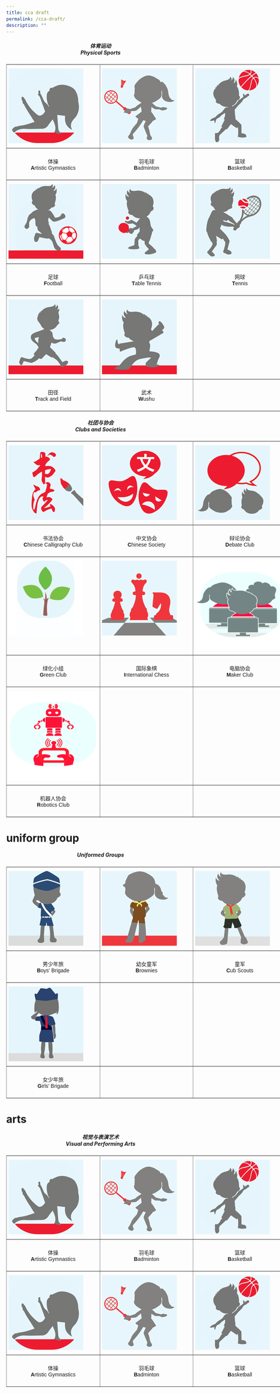 ```yaml
---
title: cca draft
permalink: /cca-draft/
description: ""
---
```

<h5><center>体育运动<br>Physical Sports</center></h5>


<style type="text/css">
.tg  {border-collapse:collapse;border-spacing:0;margin:0px auto;}
.tg td{border-color:black;border-style:solid;border-width:1px;font-family:Arial, sans-serif;font-size:14px;
  overflow:hidden;padding:10px 5px;word-break:normal;}
.tg th{border-color:black;border-style:solid;border-width:1px;font-family:Arial, sans-serif;font-size:14px;
  font-weight:normal;overflow:hidden;padding:10px 5px;word-break:normal;}
.tg .tg-0pky{border-color:inherit;text-align:left;vertical-align:top}
</style>
<table class="tg" style="undefined;table-layout: fixed; width: 750px">
<colgroup>
<col style="width: 250px">
<col style="width: 250px">
<col style="width: 250px">
</colgroup>
<tbody>
  <tr>
		<td class="tg-0pky"><a href = "/cca/Physical-Sports/artistic-gymnastics" target = "_self"> 
          <img src="/images/sports1.jpg"></a></td>
    <td class="tg-0pky"><a href = "/cca/Physical-Sports/badminton" target = "_self"> 
          <img src="/images/sports2.jpg"></a></td>
    <td class="tg-0pky"><a href = "/cca/Physical-Sports/basketball" target = "_self"> 
          <img src="/images/sports3.jpg"></a></td>
	</tr>
	<tr>
		<td class="tg-0pky"><p style="text-align: center;">体操<br /><strong>A</strong>rtistic Gymnastics</p></td>
    <td class="tg-0pky"><p style="text-align: center;">羽毛球<br /><strong>B</strong>adminton</p></td>
    <td class="tg-0pky"><p style="text-align: center;">篮球<br /><strong>B</strong>asketball</p></td>
	</tr>
	<tr>
		<td class="tg-0pky"><a href = "/cca/Physical-Sports/artistic-gymnastics" target = "_self"> 
          <img src="/images/sports4.jpg"></a></td>
    <td class="tg-0pky"><a href = "/cca/Physical-Sports/badminton" target = "_self"> 
          <img src="/images/sports5.jpg"></a></td>
    <td class="tg-0pky"><a href = "/cca/Physical-Sports/basketball" target = "_self"> 
          <img src="/images/sports6.jpg"></a></td>
	</tr>
	<tr>
		<td class="tg-0pky"><p style="text-align: center;">足球<br /><strong>F</strong>ootball</p></td>
    <td class="tg-0pky"><p style="text-align: center;">乒乓球<br /><strong>T</strong>able Tennis</p></td>
    <td class="tg-0pky"><p style="text-align: center;">网球<br /><strong>T</strong>ennis</p></td>
	</tr>
	<tr>
		<td class="tg-0pky"><a href = "/cca/Physical-Sports/track-and-field" target = "_self"> 
          <img src="/images/sports7.jpg"></a></td>
    <td class="tg-0pky"><a href = "/cca/Physical-Sports/wushu" target = "_self"> 
          <img src="/images/sports8.jpg"></a></td>
    <td class="tg-0pky"></td>
	</tr>
	<tr>
		<td class="tg-0pky"><p style="text-align: center;">田径<br /><strong>T</strong>rack and Field</p></td>
    <td class="tg-0pky"><p style="text-align: center;">武术<br /><strong>W</strong>ushu</p></td>
    <td class="tg-0pky"></td>
	</tr>
</tbody>
</table>


<h5><center>社团与协会<br>Clubs and Societies</center></h5>

<style type="text/css">
.tg  {border-collapse:collapse;border-spacing:0;margin:0px auto;}
.tg td{border-color:black;border-style:solid;border-width:1px;font-family:Arial, sans-serif;font-size:14px;
  overflow:hidden;padding:10px 5px;word-break:normal;}
.tg th{border-color:black;border-style:solid;border-width:1px;font-family:Arial, sans-serif;font-size:14px;
  font-weight:normal;overflow:hidden;padding:10px 5px;word-break:normal;}
.tg .tg-0pky{border-color:inherit;text-align:left;vertical-align:top}
</style>
<table class="tg" style="undefined;table-layout: fixed; width: 750px">
<colgroup>
<col style="width: 250px">
<col style="width: 250px">
<col style="width: 250px">
</colgroup>
<tbody>
  <tr>
		<td class="tg-0pky"><a href = "/cca/Clubs-and-Societies/chinese-calligraphy-club" target = "_self"> 
          <img src="/images/club11.jpg"></a></td>
    <td class="tg-0pky"><a href = "/cca/Clubs-and-Societies/chinese-society" target = "_self"> 
          <img src="/images/club2.jpg"></a></td>
    <td class="tg-0pky"><a href = "/cca/Clubs-and-Societies/debate-club" target = "_self"> 
          <img src="/images/club3.jpg"></a></td>
	</tr>
	<tr>
		<td class="tg-0pky"><p style="text-align: center;">书法协会<br /><strong>C</strong>hinese Calligraphy Club</p></td>
    <td class="tg-0pky"><p style="text-align: center;">中文协会<br /><strong>C</strong>hinese Society</p></td>
    <td class="tg-0pky"><p style="text-align: center;">辩论协会<br /><strong>D</strong>ebate Club</p></td>
	</tr>
	<tr>
		<td class="tg-0pky"><a href = "/cca/Clubs-and-Societies/green-club" target = "_self"> 
          <img src="/images/club4.jpg"></a></td>
    <td class="tg-0pky"><a href = "/cca/Clubs-and-Societies/chess-club" target = "_self"> 
          <img src="/images/club5.jpg"></a></td>
    <td class="tg-0pky"><a href = "/cca/Clubs-and-Societies/computer-club" target = "_self"> 
          <img src="/images/club5.png"></a></td>
	</tr>
	<tr>
		<td class="tg-0pky"><p style="text-align: center;">绿化小组<br /><strong>G</strong>reen Club</p></td>
    <td class="tg-0pky"><p style="text-align: center;">国际象棋<br /><strong>I</strong>nternational Chess</p></td>
    <td class="tg-0pky"><p style="text-align: center;">电脑协会<br /><strong>M</strong>aker Club</p></td>
	</tr>
	<tr>
		<td class="tg-0pky"><a href = "/cca/Clubs-and-Societies/robotics-club" target = "_self"> 
          <img src="/images/club7.png"></a></td>
    <td class="tg-0pky"></td>
    <td class="tg-0pky"></td>
	</tr>
	<tr>
		<td class="tg-0pky"><p style="text-align: center;">机器人协会<br /><strong>R</strong>obotics Club</p></td>
    <td class="tg-0pky"></td>
    <td class="tg-0pky"></td>
	</tr>
</tbody>
</table>

# uniform group

<h5><center>Uniformed Groups</center></h5>


<style type="text/css">
.tg  {border-collapse:collapse;border-spacing:0;margin:0px auto;}
.tg td{border-color:black;border-style:solid;border-width:1px;font-family:Arial, sans-serif;font-size:14px;
  overflow:hidden;padding:10px 5px;word-break:normal;}
.tg th{border-color:black;border-style:solid;border-width:1px;font-family:Arial, sans-serif;font-size:14px;
  font-weight:normal;overflow:hidden;padding:10px 5px;word-break:normal;}
.tg .tg-0pky{border-color:inherit;text-align:left;vertical-align:top}
</style>
<table class="tg" style="undefined;table-layout: fixed; width: 750px">
<colgroup>
<col style="width: 250px">
<col style="width: 250px">
<col style="width: 250px">
</colgroup>
<tbody>
  <tr>
		<td class="tg-0pky"><a href = "/cca/Uniformed-Groups/boys-brigade" target = "_self"> 
          <img src="/images/uni1.jpg"></a></td>
    <td class="tg-0pky"><a href = "/cca/Uniformed-Groups/brownies" target = "_self"> 
          <img src="/images/uni2.jpg"></a></td>
    <td class="tg-0pky"><a href = "/cca/Uniformed-Groups/cub-scouts" target = "_self"> 
          <img src="/images/uni3.jpg"></a></td>
	</tr>
	<tr>
		<td class="tg-0pky"><p style="text-align: center;">男少年旅<br /><strong>B</strong>oys' Brigade</p></td>
    <td class="tg-0pky"><p style="text-align: center;">幼女童军<br /><strong>B</strong>rownies</p></td>
    <td class="tg-0pky"><p style="text-align: center;">童军<br /><strong>C</strong>ub Scouts</p></td>
	</tr>
	<tr>
		<td class="tg-0pky"><a href = "/cca/Uniformed-Groups/girls-brigade" target = "_self"> 
          <img src="/images/uni4.jpg"></a></td>
    <td class="tg-0pky"></td>
    <td class="tg-0pky"></td>
	</tr>
	<tr>
		<td class="tg-0pky"><p style="text-align: center;">女少年旅<br /><strong>G</strong>irls' Brigade</p></td>
    <td class="tg-0pky"></td>
    <td class="tg-0pky"></td>
	</tr>
</tbody>
</table>


# arts

<h5><center>视觉与表演艺术<br>Visual and Performing Arts</center></h5>

<style type="text/css">
.tg  {border-collapse:collapse;border-spacing:0;margin:0px auto;}
.tg td{border-color:black;border-style:solid;border-width:1px;font-family:Arial, sans-serif;font-size:14px;
  overflow:hidden;padding:10px 5px;word-break:normal;}
.tg th{border-color:black;border-style:solid;border-width:1px;font-family:Arial, sans-serif;font-size:14px;
  font-weight:normal;overflow:hidden;padding:10px 5px;word-break:normal;}
.tg .tg-0pky{border-color:inherit;text-align:left;vertical-align:top}
</style>
<table class="tg" style="undefined;table-layout: fixed; width: 750px">
<colgroup>
<col style="width: 250px">
<col style="width: 250px">
<col style="width: 250px">
</colgroup>
<tbody>
  <tr>
		<td class="tg-0pky"><a href = "/cca/Physical-Sports/artistic-gymnastics" target = "_self"> 
          <img src="/images/sports1.jpg"></a></td>
    <td class="tg-0pky"><a href = "/cca/Physical-Sports/badminton" target = "_self"> 
          <img src="/images/sports2.jpg"></a></td>
    <td class="tg-0pky"><a href = "/cca/Physical-Sports/basketball" target = "_self"> 
          <img src="/images/sports3.jpg"></a></td>
	</tr>
	<tr>
		<td class="tg-0pky"><p style="text-align: center;">体操<br /><strong>A</strong>rtistic Gymnastics</p></td>
    <td class="tg-0pky"><p style="text-align: center;">羽毛球<br /><strong>B</strong>adminton</p></td>
    <td class="tg-0pky"><p style="text-align: center;">篮球<br /><strong>B</strong>asketball</p></td>
	</tr>
	<tr>
		<td class="tg-0pky"><a href = "/cca/Physical-Sports/artistic-gymnastics" target = "_self"> 
          <img src="/images/sports1.jpg"></a></td>
    <td class="tg-0pky"><a href = "/cca/Physical-Sports/badminton" target = "_self"> 
          <img src="/images/sports2.jpg"></a></td>
    <td class="tg-0pky"><a href = "/cca/Physical-Sports/basketball" target = "_self"> 
          <img src="/images/sports3.jpg"></a></td>
	</tr>
	<tr>
		<td class="tg-0pky"><p style="text-align: center;">体操<br /><strong>A</strong>rtistic Gymnastics</p></td>
    <td class="tg-0pky"><p style="text-align: center;">羽毛球<br /><strong>B</strong>adminton</p></td>
    <td class="tg-0pky"><p style="text-align: center;">篮球<br /><strong>B</strong>asketball</p></td>
	</tr>
</tbody>
</table>